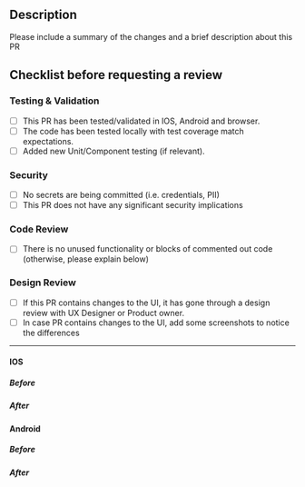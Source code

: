 <!--
Before submitting, don't forget to:

* Make sure the GitHub PR fields are correct:
   ✓ Set a good Title for your PR.
   ✓ Assign yourself to the PR.
   ✓ Assign one or more reviewer(s).
   ✓ In the PR description delete any empty sections
     and all text commented in <!--, so that this text does not appear
     in merge commit messages.

* Don't waste reviewers' time:
   ✓ If it's a draft, select the Create Draft PR option.
   ✓ Self-review your changes to make sure nothing unexpected slipped through.

* Try to make your intent clear:
   ✓ Write a good Description that explains what this PR is meant to do.
   ✓ Highlight what Testing you have done.
   ✓ Acknowledge any changes required to the Documentation.
-->

## Description

Please include a summary of the changes and a brief description about this PR

## Checklist before requesting a review

### Testing & Validation

- [ ] This PR has been tested/validated in IOS, Android and browser.
- [ ] The code has been tested locally with test coverage match expectations.
- [ ] Added new Unit/Component testing (if relevant).

### Security

- [ ] No secrets are being committed (i.e. credentials, PII)
- [ ] This PR does not have any significant security implications

### Code Review

- [ ] There is no unused functionality or blocks of commented out code (otherwise, please explain below)

### Design Review

- [ ] If this PR contains changes to the UI, it has gone through a design review with UX Designer or Product owner.
- [ ] In case PR contains changes to the UI, add some screenshots to notice the differences
---
#### IOS
##### _Before_

[comment]: <> (Add screenshots)

##### _After_

[comment]: <> (Add screenshots)

#### Android
##### _Before_

[comment]: <> (Add screenshots)

##### _After_

[comment]: <> (Add screenshots)